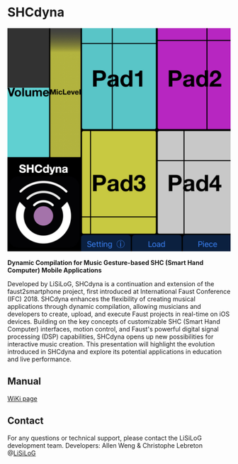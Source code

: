 # SHCdyna
![Screenshot of SHCdyna](screenshot/logo_SHCdyna_IFC24_v1.jpeg)

**Dynamic Compilation for Music Gesture-based SHC (Smart Hand Computer) Mobile Applications**

Developed by LiSiLoG, SHCdyna is a continuation and extension of the faust2smartphone project, first introduced at International Faust Conference (IFC) 2018. SHCdyna enhances the flexibility of creating musical applications through dynamic compilation, allowing musicians and developers to create, upload, and execute Faust projects in real-time on iOS devices. Building on the key concepts of customizable SHC (Smart Hand Computer) interfaces, motion control, and Faust's powerful digital signal processing (DSP) capabilities, SHCdyna opens up new possibilities for interactive music creation. This presentation will highlight the evolution introduced in SHCdyna and explore its potential applications in education and live performance.

## Manual
[WiKi page](https://github.com/RuolunWeng/SHCdyna/wiki)

## Contact
For any questions or technical support, please contact the LiSiLoG development team.
Developers: Allen Weng & Christophe Lebreton @[LiSiLoG](https://www.lisilog.com/en)
